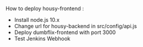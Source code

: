 How to deploy housy-frontend :

- Install node.js 10.x
- Change url for housy-backend in src/config/api.js
- Deploy dumbflix-frontend with port 3000
- Test Jenkins Webhook
